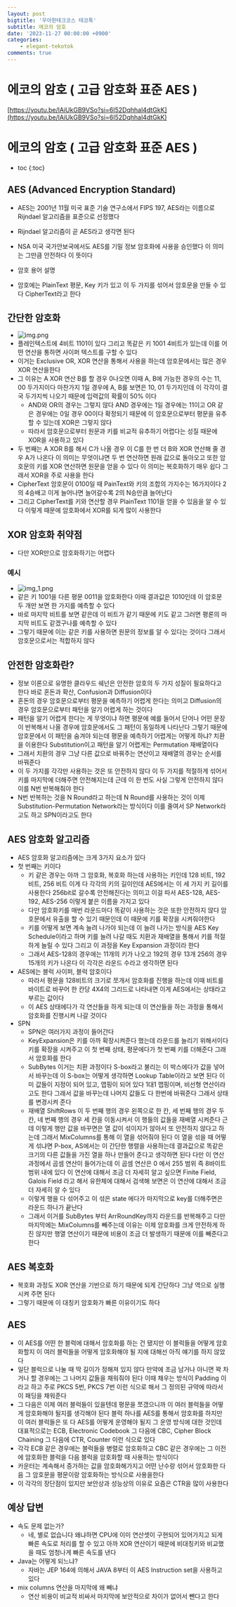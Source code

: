 ```yaml
---
layout: post
bigtitle: '우아한테크코스 테코톡'
subtitle: 에코의 암호
date: '2023-11-27 00:00:00 +0900'
categories:
    - elegant-tekotok
comments: true
---
```


# 에코의 암호 ( 고급 암호화 표준 AES )
[https://youtu.be/lAiUkGB9VSo?si=6I52Dqhhal4dtGkK](https://youtu.be/lAiUkGB9VSo?si=6I52Dqhhal4dtGkK)

# 에코의 암호 ( 고급 암호화 표준 AES )
* toc
{:toc}

## AES (Advanced Encryption Standard)
+ AES는 2001년 11월 미국 표준 기술 연구소에서 FIPS 197, AES라는 이름으로 Rijndael 알고리즘을 표준으로 선정했다
+ Rijndael 알고리즘이 곧 AES라고 생각면 된다
+ NSA 미국 국가안보국에서도 AES를 기밀 정보 암호화에 사용을 승인했다 이 의미는 그만큼 안전하다 이 뜻이다

+  암호 용어 설명
  + 암호에는 PlainText 평문, Key 키가 있고 이 두 가지를 섞어서 암호문을 만들 수 있다 CipherText라고 한다

## 간단한 암호화
+ ![img.png](../../../assets/img/elegant-tekotok/ECHO-PASSWORD.png)
+ 플레인텍스트에 4비트 1101이 있다 그리고 똑같은 키 1001 4비트가 있는데 이를 어떤 연산을 통하면 사이퍼 텍스트를 구할 수 있다
+ 이거는 Exclusive OR, XOR 연산을 통해서 사용을 하는데 암호문에서는 많은 경우 XOR 연산을한다
+ 그 이유는 A XOR 연산 B를 할 경우 0나오면 이때 A, B에 가능한 경우의 수는 11, 00 두가지이다 마찬가지 1일 경우에 A, B를 보면은 10, 01 두가지인데 이 각각이 결국 두가지씩 나오기 때문에 입력값의 확률이 50% 이다
  + AND와 OR의 경우는 그렇지 않다 AND 경우에는 1일 경우에는 11이고 OR 같은 경우에는 0일 경우 00이다 확정되기 때문에 이 암호문으로부터 평문을 유추할 수 있는데 XOR은 그렇지 않다
  + 따라서 암호문으로부터 원문과 키를 비교적 유추하기 어렵다는 성질 때문에 XOR을 사용하고 있다
+ 두 번째는 A XOR B를 해서 C가 나올 경우 이 C를 한 번 더 B와 XOR 연산해 줄 경우 A가 나온다 이 의미는 무엇이냐면 두 번 연산하면 원래 값으로 돌아오고
  또한 암호문의 키를 XOR 연산하면 원문을 얻을 수 있다 이 의미는 복호화하기 매우 쉽다 그래서 XOR을 주로 사용을 한다
+ CipherText 암호문이 0100일 때 PainText와 키의 조합의 가지수는 16가지이다 2의 4승배고 이게 늘어나면 늘어갈수록 2의 N승만큼 늘어난다
+ 그리고 CipherText를 키와 연산할 경우 PlainText 1101을 얻을 수 있음을 알 수 있다 이렇게 때문에 암호화에서 XOR를 되게 많이 사용한다

## XOR 암호화 취약점
+ 다만 XOR만으로 암호화하기는 어렵다

### 예시
+ ![img_1.png](../../../assets/img/elegant-tekotok/ECHO-PASSWORD1.png)
+ 같은 키 1001을 다른 평문 0011을 암호화한다 이때 결과값은 1010인데 이 암호문 두 개만 보면 한 가지를 예측할 수 있다 
+ 바로 마지막 비트를 보면 같은데 이 비트가 같기 때문에 키도 같고 그러면 평론의 마지막 비트도 같겠구나를 예측할 수 있다 
+ 그렇기 때문에 이는 같은 키를 사용하면 원문의 정보를 알 수 있다는 것이다 그래서 암호문으로서는 적합하지 않다

## 안전한 암호화란?
+ 정보 이론으로 유명한 클라우드 쉐넌은 안전한 암호의 두 가지 성질이 필요하다고 한다 바로 혼돈과 확산, Confusion과 Diffusion이다
+ 혼돈의 경우 암호문으로부터 평문을 예측하기 어렵게 한다는 의미고 Diffusion의 경우 암호문으로부터 패턴을 알기 어렵게 하는 것이다
+ 패턴을 알기 어렵게 한다는 게 무엇이냐 하면 평문에 예를 들어서 단어나 어떤 문장이 반복해서 나올 경우에 암호문에서도 그 패턴이 동일하게 나타난다 그렇기 때문에 암호문에서 이 패턴을 숨겨야 되는데 평문을 예측하기 어렵게는
  어떻게 하냐? 치환을 이용한다 Substitution이고 패턴을 알기 어렵게는 Permutation 재배열이다 
+ 그래서 치환의 경우 그냥 다른 값으로 바꿔주는 연산이고 재배열의 경우는 순서를 바꿔준다
+ 이 두 가지를 각각만 사용하는 것은 또 안전하지 않다 이 두 가지를 적절하게 섞어서 키를 마지막에 더해주면 안전해지는데 근데 이 한 번도 사실 그렇게 안전하지 않다 이를 N번 반복해줘야 한다
+ N번 반복하는 것을 N Round라고 하는데 N Round를 사용하는 것이 이제 Substitution-Permutation Network라는 방식이다 이를 줄여서 SP Network라고도 하고 SPN이라고도 한다

## AES 암호화 알고리즘
+ AES 암호화 알고리즘에는 크게 3가지 요소가 있다
+ 첫 번째는 키이다
  + 키 같은 경우는 아까 그 암호화, 복호화 하는데 사용하는 키인데 128 비트, 192 비트, 256 비트 이게 다 각각의 키의 길이인데 AES에서는 이 세 가지 키 길이를 사용한다 256bit로 갈수록 안전해진다는 의미고
    이걸 따서 AES-128, AES-192, AES-256 이렇게 붙은 이름을 가지고 있다
  + 다만 암호화키를 매번 라운드마다 똑같이 사용하는 것은 또한 안전하지 않다 암호문에서 유출을 할 수 있기 때문인데 이 때문에 키를 확장을 시켜줘야한다
  + 키를 어떻게 보면 계속 늘려 나가야 되는데 이 늘려 나가는 방식을 AES Key Schedule이라고 하며 키를 늘려 나갈 때도 치환과 재배열을 통해서 키를 적절하게 늘릴 수 있다 그리고 이 과정을 Key Expansion 과정이라 한다
  + 그래서 AES-128의 경우에는 11개의 키가 나오고 192의 경우 13개 256의 경우 15개의 키가 나온다 이 각각은 라운드 수라고 생각하면 된다
+ AES에는 블럭 사이퍼, 블럭 암호이다
  + 따라서 평문을 128비트의 크기로 쪼개서 암호화를 진행을 하는데 이때 비트를 바이트로 바꾸어 한 칸당 4X4의 그리드로 나타내면 이게 AES에서는 상태라고 부르는 값이다
  + 이 AES 상태에다가 각 연산들을 하게 되는데 이 연산들을 하는 과정을 통해서 암호화를 진행시켜 나갈 것이다
+ SPN
  + SPN은 여러가지 과정이 들어간다
  + KeyExpansion은 키를 아까 확장시켜준다 했는데 라운드를 늘리기 위해서이다 키를 확장을 시켜주고 이 첫 번째 상태, 평문에다가 첫 번째 키를 더해준다 그래서 암호화를 한다
  + SubBytes 이거는 치환 과정이다 S-box라고 불리는 이 박스에다가 값을 넣어서 바꾸는데 이 S-box는 어떻게 생각하면 Lookup Table이라고 보면 된다 이미 값들이 지정이 되어 있고, 맵핑이 되어 있다 1대1 맵핑이며, 비선형 연산이라고도 한다
    그래서 값을 바꾸는데 나머지 값들도 다 한번에 바꿔준다 그래서 상태를 변경시켜 준다
  + 재배열 ShiftRows 이 두 번째 행의 경우 왼쪽으로 한 칸, 세 번째 행의 경우 두 칸, 네 번째 행의 경우 세 칸을 이동시켜서 이 행들의 값들을 재배열 시켜준다 근데 이렇게 행만 값을 바꾸면은 열 값이 섞이지가 않아서 또 안전하지 않다고 하는데
    그래서 MixColumns를 통해 이 열을 섞어줘야 된다 이 열을 섞을 때 어떻게 섞냐면 P-box, AS에서는 이 간단한 행렬을 사용하는데 결과값으로 똑같은 크기의 다른 값들을 가진 열을 하나 만들어 준다고 생각하면 된다
    다만 이 연산 과정에서 곱셈 연산이 들어가는데 이 곱셈 연산은 0 에서 255 범위 즉 8바이트 범위 내에 있다 이 연산에 대해서 조금 더 자세히 알고 싶으면
    Finite Field, Galois Field 라고 해서 유한체에 대해서 검색해 보면은 이 연산에 대해서 조금 더 자세히 알 수 있다
  + 이렇게 행을 다 섞어주고 이 섞은 state 에다가 마지막으로 key를 더해주면은 라운드 하나가 끝난다 
  + 그래서 이거를 SubBytes 부터 ArrRoundKey까지 라운드를 반복해주고 다만 마지막에는 MixColumns를 빼주는데 이유는 이제 암호화를 크게 안전하게 하진 않지만 행열 연산이기 때문에 비용이 조금 더 발생하기 때문에 이를 빼준다고한다 

## AES 복호화
+ 복호화 과정도 XOR 연산을 기반으로 하기 때문에 되게 간단하다 그냥 역으로 실행시켜 주면 된다
+ 그렇기 때문에 이 대칭키 암호화가 빠른 이유이기도 하다

## AES
+ 이 AES를 어떤 한 블럭에 대해서 암호화를 하는 건 됐지만 이 블럭들을 어떻게 암호화할지 이 여러 블럭들을 어떻게 암호화해야 될 지에 대해선 아직 얘기를 하지 않았다
+ 일단 블럭으로 나눌 때 딱 길이가 정해져 있지 않다 만약에 조금 남거나 아니면 꽉 차거나 할 경우에는 그 나머지 값들을 채워줘야 된다 이때 채우는 방식이 Padding 이라고 하고 주로 PKCS 5번, PKCS 7번 이런 식으로 해서
  그 정의된 규약에 따라서 이 패딩을 채워준다 
+ 그 다음은 이제 여러 블럭들이 있을텐데 평문을 쪼갰으니까 이 여러 블럭들을 어떻게 암호화해야 될지를 생각해야 된다 블럭 하나를 AES를 통해서 암호화를 하지만 이 여러 블럭들은 또 다 AES를 어떻게 운영해야 될지 그 운영 방식에 대한 것인데 대표적으로는 ECB, Electronic Codebook 그 다음에 CBC, Cipher Block Chaining 그 다음에 CTR, Counter
  이런 식으로 있다
+ 각각 ECB 같은 경우에는 블럭들을 병렬로 암호화하고 CBC 같은 경우에는 그 이전에 암호화한 블럭을 다음 블럭을 암호화할 때 사용하는 방식이다
+ 카운터는 계속해서 증가하는 값을 암호화해가지고 어떤 난수랑 섞어서 암호화한 다음 그 암호문을 평문이랑 암호화하는 방식으로 사용을한다 
+ 이 각각의 장단점이 있지만 보안상과 성능상의 이유로 요즘은 CTR을 많이 사용한다 

## 예상 답변
+ 속도 문제 없는가?
  + 네, 별로 없습니다 왜냐하면 CPU에 이미 연산셋이 구현되어 있어가지고 되게 빠른 속도로 처리를 할 수 있고 아까 XOR 연산이기 때문에 비대칭키와 비교했을 때도 엄청나게 빠른 속도를 낸다
+ Java는 어떻게 되느냐?
  + 자바는 JEP 164에 의해서 JAVA 8부터 이 AES Instruction set을 사용하고 있다
+ mix columns 연산을 마지막에 왜 빼냐
  + 연산 비용이 비교적 비싸서 마지막에 보안적으로 차이가 없어서 뺀다고 한다
